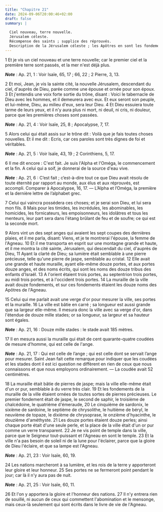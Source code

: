 ```yaml
---
title: "Chapitre 21"
date: 2024-09-06T20:00:46+02:00
draft: false
summary: |
  
  Ciel nouveau, terre nouvelle.
  Jérusalem céleste.
  Récompense des saints ; supplice des réprouvés.
  Description de la Jérusalem céleste ; les Apôtres en sont les fondements, Dieu est son temple ; l’Agneau est sa lampe ; rien d’impur n’y entre.
---
```



1 Et je vis un ciel nouveau et une terre nouvelle; car le premier ciel et la première terre sont passés, et la mer n'est déjà plus.

***Note*** :  Ap. 21, 1 : Voir Isaïe, 65, 17 ; 66, 22 ; 2 Pierre, 3, 13.

2 Et moi, Jean, je vis la sainte cité, la nouvelle Jérusalem, descendant du ciel, d'auprès de Dieu, parée comme une épouse et ornée pour son époux. 3 Et j'entendis une voix forte sortie du trône, disant : Voici le tabernacle de Dieu avec les hommes, et il demeurera avec eux. Et eux seront son peuple, et lui-même, Dieu, au milieu d'eux, sera leur Dieu. 4 Et Dieu essuiera toute larme de leurs yeux, et il n'y aura plus ni mort, ni deuil, ni cris, ni douleur, parce que les premières choses sont passées.

***Note*** :  Ap. 21, 4 : Voir Isaïe, 25, 8 ; Apocalypse, 7, 17.


5 Alors celui qui était assis sur le trône dit : Voilà que je fais toutes choses nouvelles. Et il me dit : Ecris, car ces paroles sont très dignes de foi et véritables.

***Note*** :  Ap. 21, 5 : Voir Isaïe, 43, 19 ; 2 Corinthiens, 5, 17.

6 Il me dit encore : C'est fait. Je suis l'Alpha et l'Oméga, le commencement et la fin. A celui qui a soif, je donnerai de la source d'eau vive.

***Note*** :  Ap. 21, 6 : C’est fait ; c’est-à-dire tout ce que Dieu avait résolu de toute éternité par rapport au monde, aux élus et aux réprouvés, est accompli. Comparer à Apocalypse, 16, 17. ― L’Alpha et l’Oméga, la première et la dernière lettre de l’alphabet grec.

7 Celui qui vaincra possédera ces choses; et je serai son Dieu, et lui sera mon fils. 8 Mais pour les timides, les incrédules, les abominables, les homicides, les fornicateurs, les empoisonneurs, les idolâtres et tous les menteurs, leur part sera dans l'étang brûlant de feu et de soufre; ce qui est la seconde mort.


9 Alors vint un des sept anges qui avaient les sept coupes des dernières plaies, et il me parla, disant: Viens, et je te montrerai l'épouse, la femme de l'Agneau. 10 Et il me transporta en esprit sur une montagne grande et haute, et il me montra la cité sainte, Jérusalem, qui descendait du ciel, d'auprès de Dieu, 11 Ayant la clarté de Dieu; sa lumière était semblable à une pierre précieuse, telle qu'une pierre de jaspe, semblable au cristal. 12 Elle avait une grande et haute muraille, ayant elle-même douze portes, et aux portes douze anges, et des noms écrits, qui sont les noms des douze tribus des enfants d'Israël. 13 A l'orient étaient trois portes, au septentrion trois portes, au midi trois portes, et à l'occident trois portes. 14 La muraille de la ville avait douze fondements, et sur ces fondements étaient les douze noms des Apôtres de l'Agneau.


15 Celui qui me parlait avait une verge d'or pour mesurer la ville, ses portes et la muraille. 16 La ville est bâtie en carré ; sa longueur est aussi grande que sa largeur elle-même. Il mesura donc la ville avec sa verge d'or, dans l'étendue de douze mille stades; or sa longueur, sa largeur et sa hauteur sont égales.

***Note*** :  Ap. 21, 16 : Douze mille stades : le stade avait 185 mètres.

17 Il en mesura aussi la muraille qui était de cent quarante-quatre coudées de mesure d'homme, qui est celle de l'ange.

***Note*** :  Ap. 21, 17 : Qui est celle de l’ange ; qui est celle dont se servait l’ange pour mesurer. Saint Jean fait cette remarque pour indiquer que les coudées et les stades dont il est ici question ne diffèrent en rien de ceux que nous connaissons et que nous employons ordinairement. ― La coudée avait 52 centimètres.

18 La muraille était bâtie de pierres de jaspe; mais la ville elle-même était d'un or pur, semblable à du verre très clair. 19 Et les fondements de la muraille de la ville étaient ornées de toutes sortes de pierres précieuses. Le premier fondement était de jaspe, le second de saphir, le troisième de chalcédoine, le quatrième d'émeraude, 20 Le cinquième de sardonix, le sixième de sardoine, le septième de chrysolithe, le huitième de béryl, le neuvième de topaze, le dixième de chrysoprase, le onzième d'hyacinthe, le douzième d'améthyste. 21 Les douze portes étaient douze perles; ainsi chaque porte était d'une seule perle, et la place de la ville était d'un or pur comme un verre transparent. 22 Je ne vis point de temple dans la ville, parce que le Seigneur tout-puissant et l'Agneau en sont le temple. 23 Et la ville n'a pas besoin de soleil ni de la lune pour l'éclairer, parce que la gloire de Dieu l'éclaire, et que sa lampe est l'Agneau.

***Note*** :  Ap. 21, 23 : Voir Isaïe, 60, 19.

24 Les nations marcheront à sa lumière, et les rois de la terre y apporteront leur gloire et leur honneur. 25 Ses portes ne se fermeront point pendant le jour; car là il n'y aura pas de nuit.

***Note*** :  Ap. 21, 25 : Voir Isaïe, 60, 11.

26 Et l'on y apportera la gloire et l'honneur des nations. 27 Il n'y entrera rien de souillé, ni aucun de ceux qui commettent l'abomination et le mensonge, mais ceux-là seulement qui sont écrits dans le livre de vie de l'Agneau.

